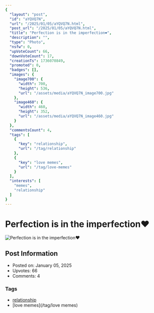 ```yaml
---
{
  "layout": "post",
  "id": "aYQVQ7N",
  "url": "/2025/01/05/aYQVQ7N.html",
  "post_url": "/2025/01/05/aYQVQ7N.html",
  "title": "Perfection is in the imperfection❤️",
  "description": "",
  "type": "Photo",
  "nsfw": 0,
  "upVoteCount": 66,
  "downVoteCount": 17,
  "creationTs": 1736070849,
  "promoted": 0,
  "badges": [],
  "images": {
    "image700": {
      "width": 700,
      "height": 536,
      "url": "/assets/media/aYQVQ7N_image700.jpg"
    },
    "image460": {
      "width": 460,
      "height": 352,
      "url": "/assets/media/aYQVQ7N_image460.jpg"
    }
  },
  "commentsCount": 4,
  "tags": [
    {
      "key": "relationship",
      "url": "/tag/relationship"
    },
    {
      "key": "love memes",
      "url": "/tag/love-memes"
    }
  ],
  "interests": [
    "memes",
    "relationship"
  ]
}
---
```


# Perfection is in the imperfection❤️

![Perfection is in the imperfection❤️](/assets/media/aYQVQ7N_image700.jpg)

## Post Information

- Posted on: January 05, 2025
- Upvotes: 66
- Comments: 4

### Tags

- [relationship](/tag/relationship)
- [love memes](/tag/love memes)
